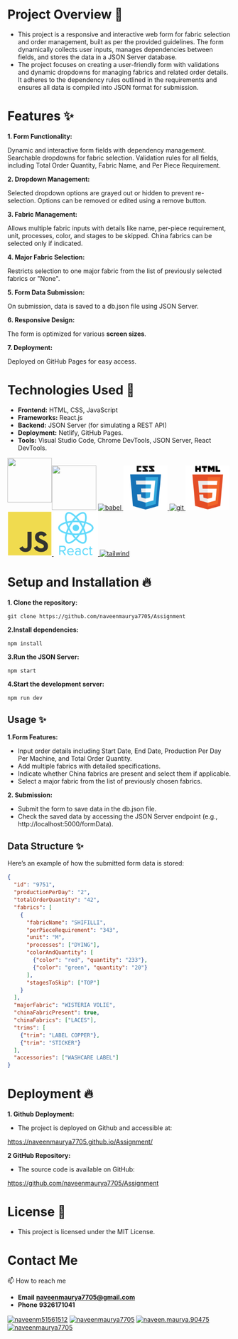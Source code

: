 
  # Project Overview 📝  
  - This project is a responsive and interactive web form for fabric selection and order management, built as per the provided guidelines. The form dynamically collects user inputs, manages dependencies between fields, and stores the data in a JSON Server database.
 -  The project focuses on creating a user-friendly form with validations and dynamic dropdowns for managing fabrics and related order details. It adheres to the dependency rules outlined in the requirements and ensures all data is compiled into JSON format for submission.

# Features ✨ 
**1. Form Functionality:**

Dynamic and interactive form fields with dependency management.
Searchable dropdowns for fabric selection.
Validation rules for all fields, including Total Order Quantity, Fabric Name, and Per Piece Requirement.

**2. Dropdown Management:**

Selected dropdown options are grayed out or hidden to prevent re-selection.
Options can be removed or edited using a remove button.

**3. Fabric Management:**

Allows multiple fabric inputs with details like name, per-piece requirement, unit, processes, color, and stages to be skipped.
China fabrics can be selected only if indicated.

**4. Major Fabric Selection:**

Restricts selection to one major fabric from the list of previously selected fabrics or "None".

**5. Form Data Submission:**

 On submission, data is saved to a db.json file using JSON Server.

**6. Responsive Design:**

The form is optimized for various **screen sizes**.

**7. Deployment:**

Deployed on GitHub Pages for easy access.


  # Technologies Used  🚀 


- **Frontend:** HTML, CSS, JavaScript
- **Frameworks:** React.js
- **Backend:** JSON Server (for simulating a REST API)
- **Deployment:** Netlify, GitHub Pages.
- **Tools:** Visual Studio Code, Chrome DevTools, JSON Server, React DevTools.
<p>

<img align="left" src="https://user-images.githubusercontent.com/18380165/224742804-66cd82b1-fedd-40a1-ad43-6cd2a7b91e46.png" width="100" height="100">
<br>
<img  src="https://user-images.githubusercontent.com/18380165/224329339-a5174b23-1a5c-4ae4-95c8-ead20a29d77e.png" width="100" height="100">
<a href="https://babeljs.io/" target="_blank" rel="noreferrer"> <img src="https://www.vectorlogo.zone/logos/babeljs/babeljs-icon.svg" alt="babel" width="100" height="100"/> </a>
   <a href="https://www.w3schools.com/css/" target="_blank" rel="noreferrer"> <img src="https://raw.githubusercontent.com/devicons/devicon/master/icons/css3/css3-original-wordmark.svg" alt="css3" width="100" height="100"/> </a> 
   <a href="https://git-scm.com/" target="_blank" rel="noreferrer"> <img src="https://www.vectorlogo.zone/logos/git-scm/git-scm-icon.svg" alt="git" width="100" height="100"/> </a> 
   <a href="https://www.w3.org/html/" target="_blank" rel="noreferrer"> <img src="https://raw.githubusercontent.com/devicons/devicon/master/icons/html5/html5-original-wordmark.svg" alt="html5" width="100" height="100"/> </a>
   <a href="https://developer.mozilla.org/en-US/docs/Web/JavaScript" target="_blank" rel="noreferrer"> <img src="https://raw.githubusercontent.com/devicons/devicon/master/icons/javascript/javascript-original.svg" alt="javascript" width="100" height="100"/> </a>
   <a href="https://reactjs.org/" target="_blank" rel="noreferrer"> <img src="https://raw.githubusercontent.com/devicons/devicon/master/icons/react/react-original-wordmark.svg" alt="react" width="100" height="100"/> </a>
   <a href="https://tailwindcss.com/" target="_blank" rel="noreferrer"><img src="https://www.vectorlogo.zone/logos/tailwindcss/tailwindcss-icon.svg" alt="tailwind" width="100" height="100"/> </a>

</p>


  # Setup and Installation 🔥  

  **1. Clone the repository:**

```
git clone https://github.com/naveenmaurya7705/Assignment  
```

**2.Install dependencies:**

```
npm install  
```

**3.Run the JSON Server:**


```
npm start 
```

**4.Start the development server:**

```
npm run dev  
  ```    
  ##   Usage ✨ 


**1.Form Features:**

- Input order details including Start Date, End Date, Production Per Day Per Machine, and Total Order Quantity.
- Add multiple fabrics with detailed specifications.
- Indicate whether China fabrics are present and select them if applicable.
- Select a major fabric from the list of previously chosen fabrics.

**2. Submission:**

- Submit the form to save data in the db.json file.
- Check the saved data by accessing the JSON Server endpoint (e.g., http://localhost:5000/formData).
 
 ## Data Structure ✨
Here’s an example of how the submitted form data is stored:

```json
{
  "id": "9751",
  "productionPerDay": "2",
  "totalOrderQuantity": "42",
  "fabrics": [
    {
      "fabricName": "SHIFILLI",
      "perPieceRequirement": "343",
      "unit": "M",
      "processes": ["DYING"],
      "colorAndQuantity": [
        {"color": "red", "quantity": "233"},
        {"color": "green", "quantity": "20"}
      ],
      "stagesToSkip": ["TOP"]
    }
  ],
  "majorFabric": "WISTERIA VOLIE",
  "chinaFabricPresent": true,
  "chinaFabrics": ["LACES"],
  "trims": [
    {"trim": "LABEL COPPER"},
    {"trim": "STICKER"}
  ],
  "accessories": ["WASHCARE LABEL"]
}
```
# Deployment  🔥
**1. Github Deployment:**

- The project is deployed on Github and accessible at:

https://naveenmaurya7705.github.io/Assignment/

**2 GitHub Repository:**
- The source code is available on GitHub:

https://github.com/naveenmaurya7705/Assignment

# License 📝  

- This project is licensed under the MIT License.

# Contact Me
  📫 How to reach me
 *   __Email__ **naveenmaurya7705@gmail.com**
  *  __Phone__   **9326171041**

   <p align="left">
<a href="https://twitter.com/naveenm51561512" target="blank"><img align="center" src="https://raw.githubusercontent.com/rahuldkjain/github-profile-readme-generator/master/src/images/icons/Social/twitter.svg" alt="naveenm51561512" height="30" width="40" /></a>
<a href="https://linkedin.com/in/naveenmaurya7705" target="blank"><img align="center" src="https://raw.githubusercontent.com/rahuldkjain/github-profile-readme-generator/master/src/images/icons/Social/linked-in-alt.svg" alt="naveenmaurya7705" height="30" width="40" /></a>
<a href="https://fb.com/naveen.maurya.90475" target="blank"><img align="center" src="https://raw.githubusercontent.com/rahuldkjain/github-profile-readme-generator/master/src/images/icons/Social/facebook.svg" alt="naveen.maurya.90475" height="30" width="40" /></a>
<a href="https://instagram.com/naveenmaurya7705" target="blank"><img align="center" src="https://raw.githubusercontent.com/rahuldkjain/github-profile-readme-generator/master/src/images/icons/Social/instagram.svg" alt="naveenmaurya7705" height="30" width="40" /></a>
</p>

  
